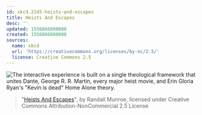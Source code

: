```yaml
---
id: xkcd.2145-heists-and-escapes
title: Heists And Escapes
desc: ''
updated: 1556866800000
created: 1556866800000
sources:
  name: xkcd
  url: 'https://creativecommons.org/licenses/by-nc/2.5/'
  license: Creative Commons 2.5
---
```

![The interactive experience is built on a single theological framework that unites Dante, George R. R. Martin, every major heist movie, and Erin Gloria Ryan's "Kevin is dead" Home Alone theory.](https://imgs.xkcd.com/comics/heists_and_escapes.png)
> "[Heists And Escapes](https://xkcd.com/2145/)", by Randall Munroe, licensed under Creative Commons Attribution-NonCommercial 2.5 License
